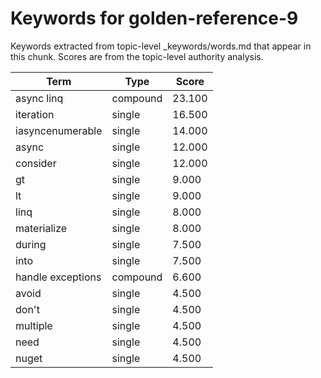 # Keywords for golden-reference-9

Keywords extracted from topic-level _keywords/words.md that appear in this chunk.
Scores are from the topic-level authority analysis.

| Term | Type | Score |
|------|------|-------|
| async linq | compound | 23.100 |
| iteration | single | 16.500 |
| iasyncenumerable | single | 14.000 |
| async | single | 12.000 |
| consider | single | 12.000 |
| gt | single | 9.000 |
| lt | single | 9.000 |
| linq | single | 8.000 |
| materialize | single | 8.000 |
| during | single | 7.500 |
| into | single | 7.500 |
| handle exceptions | compound | 6.600 |
| avoid | single | 4.500 |
| don't | single | 4.500 |
| multiple | single | 4.500 |
| need | single | 4.500 |
| nuget | single | 4.500 |
